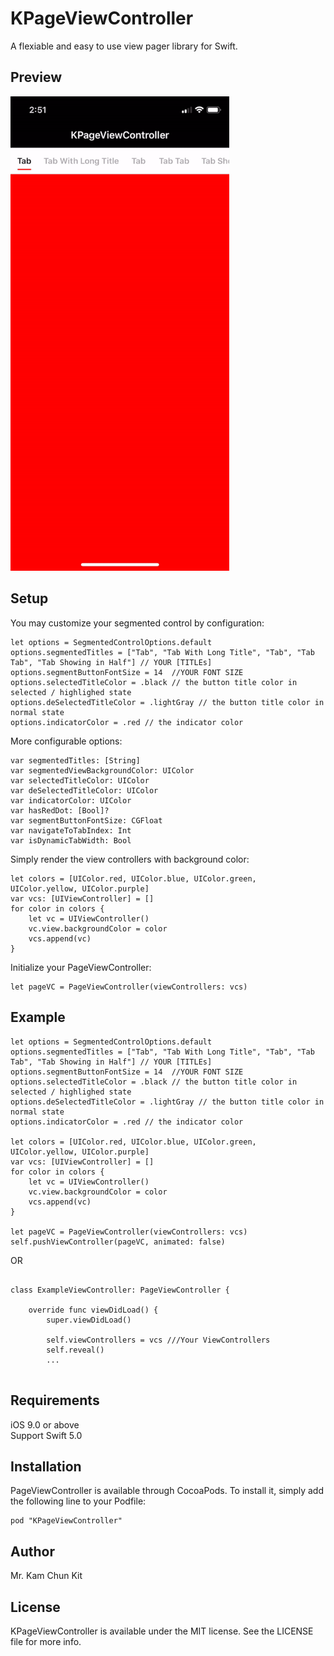 # KPageViewController

A flexiable and easy to use view pager library for Swift.

## Preview
<img src="Screenshot/ezgif-2-b61dd2d2b087.gif" width=350/>

## Setup
You may customize your segmented control by configuration:
```
let options = SegmentedControlOptions.default
options.segmentedTitles = ["Tab", "Tab With Long Title", "Tab", "Tab Tab", "Tab Showing in Half"] // YOUR [TITLEs]
options.segmentButtonFontSize = 14  //YOUR FONT SIZE
options.selectedTitleColor = .black // the button title color in selected / highlighed state
options.deSelectedTitleColor = .lightGray // the button title color in normal state
options.indicatorColor = .red // the indicator color
```

More configurable options:
```
var segmentedTitles: [String]
var segmentedViewBackgroundColor: UIColor
var selectedTitleColor: UIColor
var deSelectedTitleColor: UIColor
var indicatorColor: UIColor
var hasRedDot: [Bool]?
var segmentButtonFontSize: CGFloat
var navigateToTabIndex: Int
var isDynamicTabWidth: Bool
```

Simply render the view controllers with background color:
```
let colors = [UIColor.red, UIColor.blue, UIColor.green, UIColor.yellow, UIColor.purple]
var vcs: [UIViewController] = []
for color in colors {
    let vc = UIViewController()
    vc.view.backgroundColor = color
    vcs.append(vc)
}
```

Initialize your PageViewController:
```
let pageVC = PageViewController(viewControllers: vcs)
```

## Example
```
let options = SegmentedControlOptions.default
options.segmentedTitles = ["Tab", "Tab With Long Title", "Tab", "Tab Tab", "Tab Showing in Half"] // YOUR [TITLEs]
options.segmentButtonFontSize = 14  //YOUR FONT SIZE
options.selectedTitleColor = .black // the button title color in selected / highlighed state
options.deSelectedTitleColor = .lightGray // the button title color in normal state
options.indicatorColor = .red // the indicator color

let colors = [UIColor.red, UIColor.blue, UIColor.green, UIColor.yellow, UIColor.purple]
var vcs: [UIViewController] = []
for color in colors {
    let vc = UIViewController()
    vc.view.backgroundColor = color
    vcs.append(vc)
}

let pageVC = PageViewController(viewControllers: vcs)
self.pushViewController(pageVC, animated: false)
```

OR

```

class ExampleViewController: PageViewController {

    override func viewDidLoad() {
        super.viewDidLoad()

        self.viewControllers = vcs ///Your ViewControllers
        self.reveal()
        ...


```

## Requirements
iOS 9.0 or above <br/>
Support Swift 5.0

## Installation
PageViewController is available through CocoaPods. To install it, simply add the following line to your Podfile:

```
pod "KPageViewController"
```

## Author
Mr. Kam Chun Kit

## License
KPageViewController is available under the MIT license. See the LICENSE file for more info.
